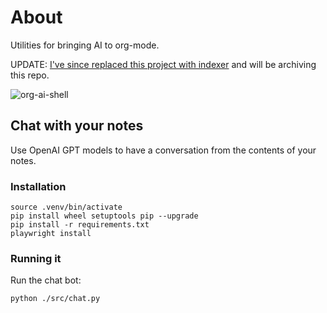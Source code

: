 # About

Utilities for bringing AI to org-mode.

UPDATE: [I've since replaced this project with indexer](https://github.com/alexkehayias/indexer) and will be archiving this repo.

![org-ai-shell](https://github.com/alexkehayias/org-ai/assets/627790/3c00cac3-4208-4e10-9b15-e83b1439695f)

## Chat with your notes

Use OpenAI GPT models to have a conversation from the contents of your notes.

### Installation

```
source .venv/bin/activate
pip install wheel setuptools pip --upgrade
pip install -r requirements.txt
playwright install
```

### Running it

Run the chat bot:

```
python ./src/chat.py
```
